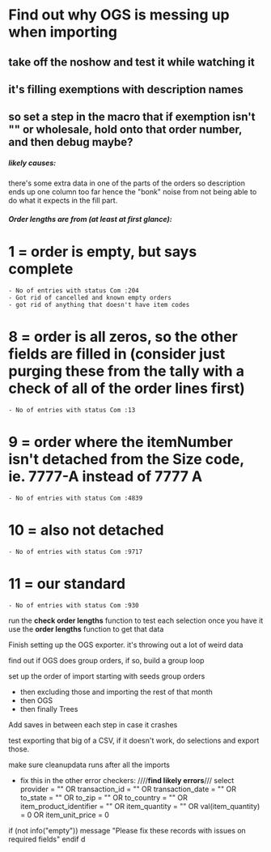 # Find out why OGS is messing up when importing
## take off the noshow and test it while watching it
## it's filling exemptions with description names
## so set a step in the macro that if exemption isn't "" or wholesale, hold onto that order number, and then debug maybe? 

##### likely causes:
there's some extra data in one of the parts of the orders so description ends up one column too far hence the "bonk" noise from not being able to do what it expects in the fill part. 

##### Order lengths are from (at least at first glance):
# 1 = order is empty, but says complete
    - No of entries with status Com :204
    - Got rid of cancelled and known empty orders
    - got rid of anything that doesn't have item codes
# 8 = order is all zeros, so the other fields are filled in (consider just purging these from the tally with a check of all of the order lines first)
    - No of entries with status Com :13
# 9 = order where the itemNumber isn't detached from the Size code, ie. 7777-A instead of 7777 A
    - No of entries with status Com :4839
# 10 = also not detached
    - No of entries with status Com :9717
# 11 = our standard
    - No of entries with status Com :930

run the **check order lengths** function to test each selection once you have it 
use the **order lengths** function to get that data 


Finish setting up the OGS exporter. it's throwing out a lot of weird data

find out if OGS does group orders, if so, build a group loop

set up the order of import starting with seeds group orders
- then excluding those and importing the rest of that month
- then OGS
- then finally Trees

Add saves in between each step in case it crashes

test exporting that big of a CSV, if it doesn't work, do selections and export those. 


make sure cleanupdata runs after all the imports

- fix this in the other error checkers: 
////______find likely errors______///
select provider = "" OR
transaction_id = "" OR 
transaction_date = "" OR 
to_state = "" OR 
to_zip = "" OR 
to_country = "" OR
item_product_identifier = "" OR 
item_quantity = "" OR
val(item_quantity) = 0 OR 
item_unit_price = 0

if (not info("empty"))
    message "Please fix these records with issues on required fields"
    endif
d